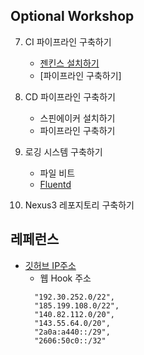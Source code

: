 ## Optional Workshop ##

7. CI 파이프라인 구축하기
   - [젠킨스 설치하기](https://github.com/gnosia93/eks-grv-mig/blob/main/opt/tutorial/7.jenkins-inst.md)
   - [파이프라인 구축하기]

8. CD 파이프라인 구축하기
   - 스핀에이커 설치하기
   - 파이프라인 구축하기 

9. 로깅 시스템 구축하기
   - 파일 비트
   - [Fluentd](https://github.com/gnosia93/eks-grv-mig/blob/main/opt/tutorial/9.fluentd.md) 

10. Nexus3 레포지토리 구축하기


## 레페런스 ##

* [깃허브 IP주소](https://docs.github.com/en/authentication/keeping-your-account-and-data-secure/about-githubs-ip-addresses)
   - 웹 Hook 주소
  ```
    "192.30.252.0/22",
    "185.199.108.0/22",
    "140.82.112.0/20",
    "143.55.64.0/20",
    "2a0a:a440::/29",
    "2606:50c0::/32"
  ```

